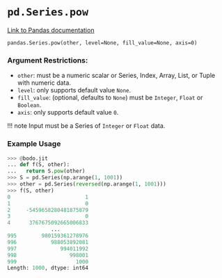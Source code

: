 # `pd.Series.pow`

[Link to Pandas documentation](https://pandas.pydata.org/docs/reference/api/pandas.Series.pow.html#pandas.Series.pow)

`pandas.Series.pow(other, level=None, fill_value=None, axis=0)`

### Argument Restrictions:
 * `other`: must be a numeric scalar or Series, Index, Array, List, or Tuple with numeric data.
 * `level`: only supports default value `None`.
 * `fill_value`: (optional, defaults to `None`) must be `Integer`, `Float` or `Boolean`.
 * `axis`: only supports default value `0`.

!!! note
	Input must be a Series of `Integer` or `Float` data.

### Example Usage

``` py
>>> @bodo.jit
... def f(S, other):
...   return S.pow(other)
>>> S = pd.Series(np.arange(1, 1001))
>>> other = pd.Series(reversed(np.arange(1, 1001)))
>>> f(S, other)
0                        1
1                        0
2     -5459658280481875879
3                        0
4      3767675092665006833
              ...
995        980159361278976
996           988053892081
997              994011992
998                 998001
999                   1000
Length: 1000, dtype: int64
```

